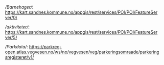 _/Barnehager/_: https://kart.sandnes.kommune.no/appgis/rest/services/POI/POI/FeatureServer/0/

_/aktiviteter/_: https://kart.sandnes.kommune.no/appgis/rest/services/POI/POI/FeatureServer/5/

_/Parkdata/_: https://parkreg-open.atlas.vegvesen.no/ws/no/vegvesen/veg/parkeringsomraade/parkeringsregisteret/v1/
